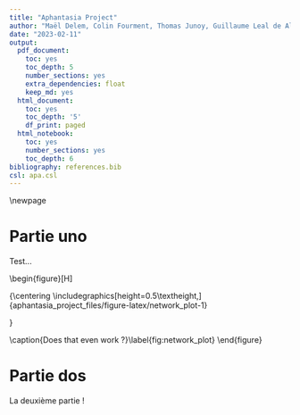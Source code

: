 ```yaml
---
title: "Aphantasia Project"
author: "Maël Delem, Colin Fourment, Thomas Junoy, Guillaume Leal de Almeida"
date: "2023-02-11"
output:
  pdf_document:
    toc: yes
    toc_depth: 5
    number_sections: yes
    extra_dependencies: float
    keep_md: yes
  html_document:
    toc: yes
    toc_depth: '5'
    df_print: paged
  html_notebook:
    toc: yes
    number_sections: yes
    toc_depth: 6
bibliography: references.bib
csl: apa.csl
---
```

\newpage










# Partie uno

Test...




\begin{figure}[H]

{\centering \includegraphics[height=0.5\textheight,]{aphantasia_project_files/figure-latex/network_plot-1} 

}

\caption{Does that even work ?}\label{fig:network_plot}
\end{figure}








# Partie dos

La deuxième partie !
